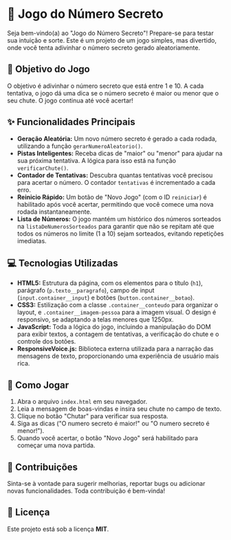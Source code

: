 # 🎲 Jogo do Número Secreto

Seja bem-vindo(a) ao "Jogo do Número Secreto"! Prepare-se para testar sua intuição e sorte. Este é um projeto de um jogo simples, mas divertido, onde você tenta adivinhar o número secreto gerado aleatoriamente.

## 🎯 Objetivo do Jogo

O objetivo é adivinhar o número secreto que está entre 1 e 10. A cada tentativa, o jogo dá uma dica se o número secreto é maior ou menor que o seu chute. O jogo continua até você acertar!

## ✨ Funcionalidades Principais

* **Geração Aleatória:** Um novo número secreto é gerado a cada rodada, utilizando a função `gerarNumeroAleatorio()`.
* **Pistas Inteligentes:** Receba dicas de "maior" ou "menor" para ajudar na sua próxima tentativa. A lógica para isso está na função `verificarChute()`.
* **Contador de Tentativas:** Descubra quantas tentativas você precisou para acertar o número. O contador `tentativas` é incrementado a cada erro.
* **Reinicio Rápido:** Um botão de "Novo Jogo" (com o ID `reiniciar`) é habilitado após você acertar, permitindo que você comece uma nova rodada instantaneamente.
* **Lista de Números:** O jogo mantém um histórico dos números sorteados na `listaDeNumerosSorteados` para garantir que não se repitam até que todos os números no limite (1 a 10) sejam sorteados, evitando repetições imediatas.

## 💻 Tecnologias Utilizadas

* **HTML5:** Estrutura da página, com os elementos para o título (`h1`), parágrafo (`p.texto__paragrafo`), campo de input (`input.container__input`) e botões (`button.container__botao`).
* **CSS3:** Estilização com a classe `.container__conteudo` para organizar o layout, e `.container__imagem-pessoa` para a imagem visual. O design é responsivo, se adaptando a telas menores que 1250px.
* **JavaScript:** Toda a lógica do jogo, incluindo a manipulação do DOM para exibir textos, a contagem de tentativas, a verificação do chute e o controle dos botões.
* **ResponsiveVoice.js:** Biblioteca externa utilizada para a narração das mensagens de texto, proporcionando uma experiência de usuário mais rica.

## 🚀 Como Jogar

1.  Abra o arquivo `index.html` em seu navegador.
2.  Leia a mensagem de boas-vindas e insira seu chute no campo de texto.
3.  Clique no botão "Chutar" para verificar sua resposta.
4.  Siga as dicas ("O numero secreto é maior!" ou "O numero secreto é menor!").
5.  Quando você acertar, o botão "Novo Jogo" será habilitado para começar uma nova partida.

## 🤝 Contribuições

Sinta-se à vontade para sugerir melhorias, reportar bugs ou adicionar novas funcionalidades. Toda contribuição é bem-vinda!

## 📜 Licença

Este projeto está sob a licença **MIT**.